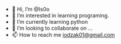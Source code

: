- 👋 Hi, I’m @Is0o
- 👀 I’m interested in learning programing.
- 🌱 I’m currently learning python
- 💞️ I’m looking to collaborate on ...
- 📫 How to reach me iodzak01@gmail.com

<!---
Is0o/Is0o is a ✨ special ✨ repository because its `README.md` (this file) appears on your GitHub profile.
You can click the Preview link to take a look at your changes.
--->
